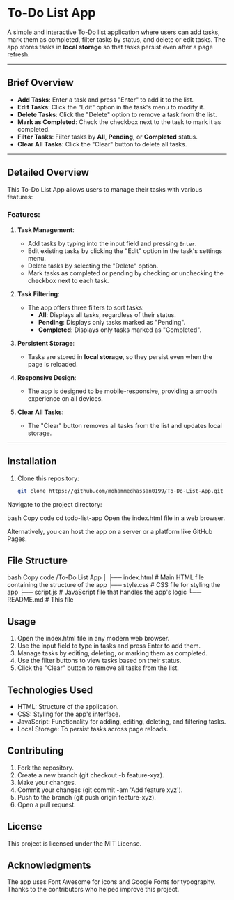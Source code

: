 # To-Do List App

A simple and interactive To-Do list application where users can add tasks, mark them as completed, filter tasks by status, and delete or edit tasks. The app stores tasks in **local storage** so that tasks persist even after a page refresh.

---

## Brief Overview

- **Add Tasks**: Enter a task and press "Enter" to add it to the list.
- **Edit Tasks**: Click the "Edit" option in the task's menu to modify it.
- **Delete Tasks**: Click the "Delete" option to remove a task from the list.
- **Mark as Completed**: Check the checkbox next to the task to mark it as completed.
- **Filter Tasks**: Filter tasks by **All**, **Pending**, or **Completed** status.
- **Clear All Tasks**: Click the "Clear" button to delete all tasks.

---

## Detailed Overview

This To-Do List App allows users to manage their tasks with various features:

### Features:
1. **Task Management**:
   - Add tasks by typing into the input field and pressing `Enter`.
   - Edit existing tasks by clicking the "Edit" option in the task's settings menu.
   - Delete tasks by selecting the "Delete" option.
   - Mark tasks as completed or pending by checking or unchecking the checkbox next to each task.

2. **Task Filtering**:
   - The app offers three filters to sort tasks:
     - **All**: Displays all tasks, regardless of their status.
     - **Pending**: Displays only tasks marked as "Pending".
     - **Completed**: Displays only tasks marked as "Completed".

3. **Persistent Storage**:
   - Tasks are stored in **local storage**, so they persist even when the page is reloaded.

4. **Responsive Design**:
   - The app is designed to be mobile-responsive, providing a smooth experience on all devices.

5. **Clear All Tasks**:
   - The "Clear" button removes all tasks from the list and updates local storage.

---

## Installation

1. Clone this repository:
   ```bash
   git clone https://github.com/mohammedhassan0199/To-Do-List-App.git
Navigate to the project directory:

bash
Copy code
cd todo-list-app
Open the index.html file in a web browser.

Alternatively, you can host the app on a server or a platform like GitHub Pages.

## File Structure
bash
Copy code
/To-Do List App
│
├── index.html         # Main HTML file containing the structure of the app
├── style.css          # CSS file for styling the app
├── script.js          # JavaScript file that handles the app's logic
└── README.md          # This file

## Usage

1. Open the index.html file in any modern web browser.
2. Use the input field to type in tasks and press Enter to add them.
3. Manage tasks by editing, deleting, or marking them as completed.
4. Use the filter buttons to view tasks based on their status.
5. Click the "Clear" button to remove all tasks from the list.

## Technologies Used

- HTML: Structure of the application.
- CSS: Styling for the app's interface.
- JavaScript: Functionality for adding, editing, deleting, and filtering tasks.
- Local Storage: To persist tasks across page reloads.

## Contributing

1. Fork the repository.
2. Create a new branch (git checkout -b feature-xyz).
3. Make your changes.
4. Commit your changes (git commit -am 'Add feature xyz').
5. Push to the branch (git push origin feature-xyz).
6. Open a pull request.

## License

This project is licensed under the MIT License.

## Acknowledgments

The app uses Font Awesome for icons and Google Fonts for typography.
Thanks to the contributors who helped improve this project.